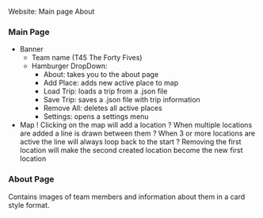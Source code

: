 Website:
	Main page
		About
### Main Page
* Banner
	* Team name (T45 The Forty Fives)
	* Hamburger DropDown:
		- About: takes you to the about page
		- Add Place: adds new active place to map
		- Load Trip: loads a trip from a .json file
		- Save Trip: saves a .json file with trip information
		- Remove All: deletes all active places
		- Settings: opens a settings menu
* Map
	! Clicking on the map will add a location
	? When multiple locations are added a line is drawn between them
	? When 3 or more locations are active the line will always loop back to the start
	? Removing the first location will make the second created location become the new first location 
### About Page
Contains images of team members and information about them in a card style format.